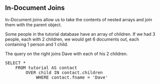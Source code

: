 ## In-Document Joins

In-Document joins allow us to take the contents of nested arrays and join them with the parent object.

Some people in the tutorial database have an array of children.  If we had 3 people, each with 2 children, we would get 6 documents out, each containing 1 person and 1 child.

The query on the right joins Dave with each of his 2 children.

<pre id="example">
SELECT * 
    FROM tutorial AS contact
    	OVER child IN contact.children
        	WHERE contact.fname = 'Dave' 
</pre>